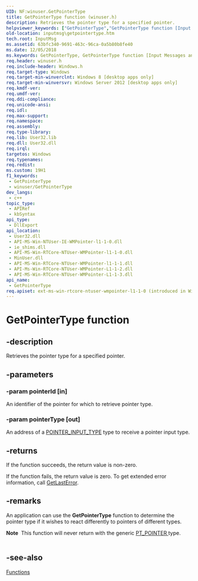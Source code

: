 ```yaml
---
UID: NF:winuser.GetPointerType
title: GetPointerType function (winuser.h)
description: Retrieves the pointer type for a specified pointer.
helpviewer_keywords: ["GetPointerType","GetPointerType function [Input Messages and Notifications]","inputmsg.getpointertype","winuser/GetPointerType"]
old-location: inputmsg\getpointertype.htm
tech.root: InputMsg
ms.assetid: 63bfc340-9691-463c-96ca-0a5b80b8fe40
ms.date: 12/05/2018
ms.keywords: GetPointerType, GetPointerType function [Input Messages and Notifications], inputmsg.getpointertype, winuser/GetPointerType
req.header: winuser.h
req.include-header: Windows.h
req.target-type: Windows
req.target-min-winverclnt: Windows 8 [desktop apps only]
req.target-min-winversvr: Windows Server 2012 [desktop apps only]
req.kmdf-ver: 
req.umdf-ver: 
req.ddi-compliance: 
req.unicode-ansi: 
req.idl: 
req.max-support: 
req.namespace: 
req.assembly: 
req.type-library: 
req.lib: User32.lib
req.dll: User32.dll
req.irql: 
targetos: Windows
req.typenames: 
req.redist: 
ms.custom: 19H1
f1_keywords:
 - GetPointerType
 - winuser/GetPointerType
dev_langs:
 - c++
topic_type:
 - APIRef
 - kbSyntax
api_type:
 - DllExport
api_location:
 - User32.dll
 - API-MS-Win-NTUser-IE-WMPointer-l1-1-0.dll
 - ie_shims.dll
 - API-MS-Win-RTCore-NTUser-WMPointer-l1-1-0.dll
 - MinUser.dll
 - API-MS-Win-RTCore-NTUser-WMPointer-l1-1-1.dll
 - API-Ms-Win-RTCore-NTUser-WMPointer-L1-1-2.dll
 - API-MS-Win-RTCore-NTUser-WMPointer-L1-1-3.dll
api_name:
 - GetPointerType
req.apiset: ext-ms-win-rtcore-ntuser-wmpointer-l1-1-0 (introduced in Windows 10, version 10.0.14393)
---
```


# GetPointerType function


## -description

Retrieves the pointer type for a specified pointer.

## -parameters

### -param pointerId [in]

An identifier of the pointer for which to retrieve pointer type.

### -param pointerType [out]

An address of a <a href="/windows/win32/api/winuser/ne-winuser-tagpointer_input_type">POINTER_INPUT_TYPE</a> type to receive a pointer input type.

## -returns

If the function succeeds, the return value is non-zero.

If the function fails, the return value is zero. To get extended error information, call <a href="/windows/desktop/api/errhandlingapi/nf-errhandlingapi-getlasterror">GetLastError</a>.

## -remarks

An application can use the <b>GetPointerType</b> function to determine the pointer type if it wishes to react differently to pointers of different types.

<div class="alert"><b>Note</b>  This function will never return with the generic <a href="/windows/win32/api/winuser/ne-winuser-tagpointer_input_type">PT_POINTER </a> type.</div>
<div> </div>

## -see-also

<a href="/windows/win32/inputmsg/functions">Functions</a>
